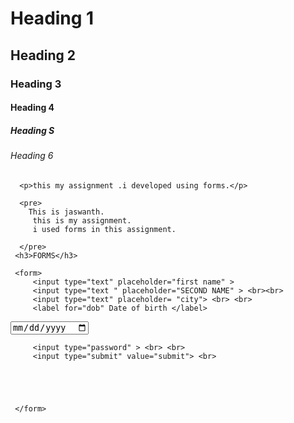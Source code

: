 <!DOCTYPE html>
<html>
<head>
	<title>FIRST PAGE</title>
</head>
<body>
     <h1>Heading 1</h1>

<h2>Heading 2</h2>

<h3>Heading 3</h3>

<h4>Heading 4</h4>

<h5>Heading S</h5>

<h6>Heading 6</h6>

      <p>this my assignment .i developed using forms.</p>

      <pre>
      	This is jaswanth.
      	 this is my assignment.
      	 i used forms in this assignment.

      </pre>
     <h3>FORMS</h3>

     <form>
     	 <input type="text" placeholder="first name" > 
     	 <input type="text " placeholder="SECOND NAME" > <br><br>
     	 <input type="text" placeholder= "city"> <br> <br>
     	 <label for="dob" Date of birth </label>

<input type="date" id="dob" name="dob"> <br>


     	 <input type="password" > <br> <br>
     	 <input type="submit" value="submit"> <br>





     </form>

</body>
</html>
